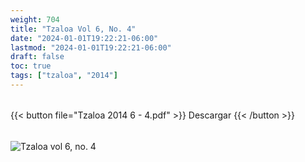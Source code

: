 ```yaml
---
weight: 704
title: "Tzaloa Vol 6, No. 4"
date: "2024-01-01T19:22:21-06:00"
lastmod: "2024-01-01T19:22:21-06:00"
draft: false
toc: true
tags: ["tzaloa", "2014"]
---
```

######
{{< button file="Tzaloa 2014 6 - 4.pdf" >}}   Descargar {{< /button >}} 
######
![Tzaloa vol 6, no. 4](images/portada/6-4.jpeg)